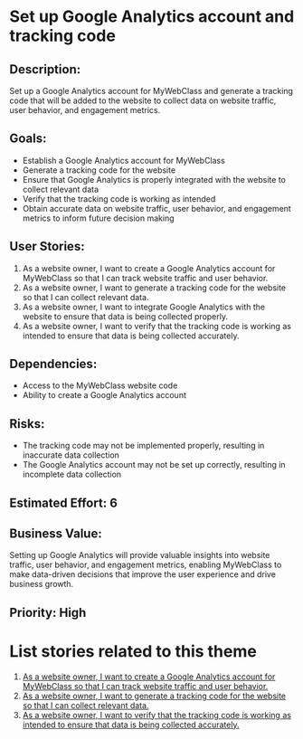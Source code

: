 # Set up Google Analytics account and tracking code

## Description:  
Set up a Google Analytics account for MyWebClass and generate a tracking code that will be added to the website to collect data on website traffic, user behavior, and engagement metrics.

## Goals:
* Establish a Google Analytics account for MyWebClass
* Generate a tracking code for the website
* Ensure that Google Analytics is properly integrated with the website to collect relevant data
* Verify that the tracking code is working as intended
* Obtain accurate data on website traffic, user behavior, and engagement metrics to inform future decision making

## User Stories: 
1. As a website owner, I want to create a Google Analytics account for MyWebClass so that I can track website traffic and user behavior.
2. As a website owner, I want to generate a tracking code for the website so that I can collect relevant data.
3. As a website owner, I want to integrate Google Analytics with the website to ensure that data is being collected properly.
4. As a website owner, I want to verify that the tracking code is working as intended to ensure that data is being collected accurately.

## Dependencies: 
* Access to the MyWebClass website code
* Ability to create a Google Analytics account

## Risks:
* The tracking code may not be implemented properly, resulting in inaccurate data collection
* The Google Analytics account may not be set up correctly, resulting in incomplete data collection

## Estimated Effort: 6

## Business Value: 
Setting up Google Analytics will provide valuable insights into website traffic, user behavior, and engagement metrics, enabling MyWebClass to make data-driven decisions that improve the user experience and drive business growth.

## Priority: High

# List stories related to this theme
1. [As a website owner, I want to create a Google Analytics account for MyWebClass so that I can track website traffic and user behavior.](stories/story_01.md)
2. [As a website owner, I want to generate a tracking code for the website so that I can collect relevant data.](stories/story_02.md)
3. [As a website owner, I want to verify that the tracking code is working as intended to ensure that data is being collected accurately.](stories/story_04.md)
